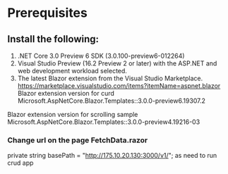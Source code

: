 # Prerequisites
## Install the following:
1.	.NET Core 3.0 Preview 6 SDK (3.0.100-preview6-012264)
2.	Visual Studio Preview (16.2 Preview 2 or later) with the ASP.NET and web development workload selected.
3.	The latest Blazor extension from the Visual Studio Marketplace.
https://marketplace.visualstudio.com/items?itemName=aspnet.blazor
Blazor extension version for curd 
Microsoft.AspNetCore.Blazor.Templates::3.0.0-preview6.19307.2

Blazor extension version for scrolling sample
Microsoft.AspNetCore.Blazor.Templates::3.0.0-preview4.19216-03

### Change url  on the page FetchData.razor
private string basePath = "http://175.10.20.130:3000/v1/";
as need to run crud app

